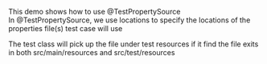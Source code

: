 This demo shows how to use @TestPropertySource </br>
In @TestPropertySource, we use locations to specify the locations of the properties file(s) test case will use</br>

The test class will pick up the file under test resources if it find the file exits in both src/main/resources and src/test/resources
